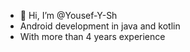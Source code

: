 - 👋 Hi, I’m @Yousef-Y-Sh
- Android development in java and kotlin 
- With more than 4 years experience

<!---
Yousef-Y-Sh/Yousef-Y-Sh is a ✨ special ✨ repository because its `README.md` (this file) appears on your GitHub profile.
You can click the Preview link to take a look at your changes.
--->
